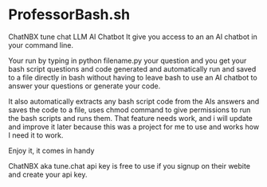 # ProfessorBash.sh
ChatNBX tune chat LLM AI Chatbot 
It give you access to an an AI chatbot in your command line.

Your run by typing in python filename.py your question and you get your bash script questions and code generated and automatically run and saved to a file directly in bash without having to leave bash to use an AI chatbot to answer your questions or generate your code. 

It also automatically extracts any bash script code from the AIs answers and saves the code to a file, uses chmod command to give permissions to run the bash scripts and runs them. That feature needs work, and i will update and improve it later because this was a project for me to use and works how I need it to work. 

Enjoy it, it comes in handy

ChatNBX aka tune.chat api key is free to use if you signup on their webite and create your api key. 
